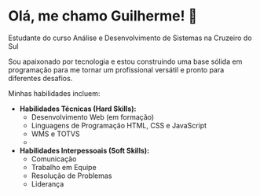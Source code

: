 # Olá, me chamo Guilherme! 👋

Estudante do curso Análise e Desenvolvimento de Sistemas na Cruzeiro do Sul

Sou apaixonado por tecnologia e estou construindo uma base sólida em programação para me tornar um profissional versátil e pronto para diferentes desafios.

Minhas habilidades incluem:

- **Habilidades Técnicas (Hard Skills):**
  - Desenvolvimento Web (em formação)
  - Linguagens de Programação HTML, CSS e JavaScript
  - WMS e TOTVS
  - 
- **Habilidades Interpessoais (Soft Skills):**
  - Comunicação
  - Trabalho em Equipe
  - Resolução de Problemas
  - Liderança
